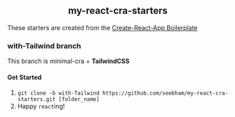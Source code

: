<h2 style="text-align: center;">my-react-cra-starters</h2>
<p>These starters are created from the <a href="https://facebook.github.io/create-react-app/docs/getting-started" target="_blank">Create-React-App Boilerplate</a></p>

### with-Tailwind branch

This branch is minimal-cra + **TailwindCSS**

#### Get Started

1. `git clone -b with-Tailwind https://github.com/seebham/my-react-cra-starters.git [folder_name]`
2. Happy `react`ing!
